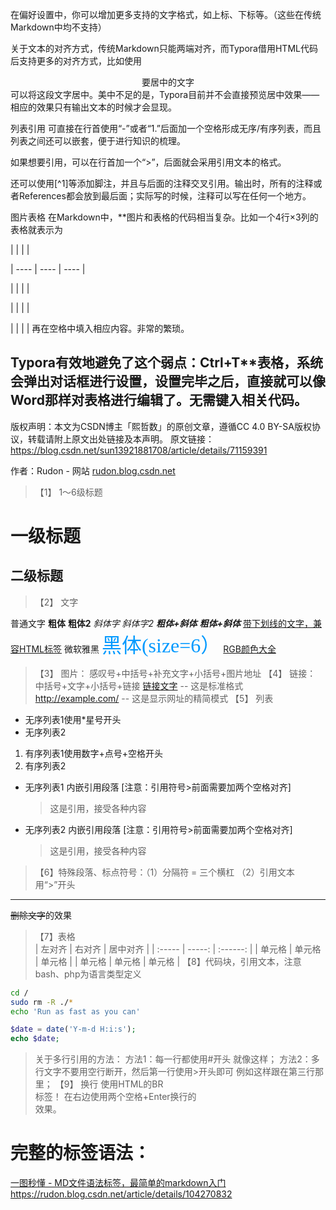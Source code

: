 在偏好设置中，你可以增加更多支持的文字格式，如上标、下标等。（这些在传统Markdown中均不支持）

关于文本的对齐方式，传统Markdown只能两端对齐，而Typora借用HTML代码后支持更多的对齐方式，比如使用


<center>要居中的文字</center>
可以将这段文字居中。美中不足的是，Typora目前并不会直接预览居中效果——相应的效果只有输出文本的时候才会显现。

列表引用
可直接在行首使用“-”或者“1.”后面加一个空格形成无序/有序列表，而且列表之间还可以嵌套，便于进行知识的梳理。

如果想要引用，可以在行首加一个“>”，后面就会采用引用文本的格式。

还可以使用[^1]等添加脚注，并且与后面的注释交叉引用。输出时，所有的注释或者References都会放到最后面；实际写的时候，注释可以写在任何一个地方。

图片表格
在Markdown中，**图片和表格的代码相当复杂。比如一个4行×3列的表格就表示为


|      |      |      |

| ---- | ---- | ---- |

|      |      |      |

|      |      |      |

|      |      |      |
再在空格中填入相应内容。非常的繁琐。

Typora有效地避免了这个弱点：Ctrl+T**表格，系统会弹出对话框进行设置，设置完毕之后，直接就可以像Word那样对表格进行编辑了。无需键入相关代码。
------------------------------------------------
版权声明：本文为CSDN博主「熙哲数」的原创文章，遵循CC 4.0 BY-SA版权协议，转载请附上原文出处链接及本声明。
原文链接：https://blog.csdn.net/sun13921881708/article/details/71159391


作者：Rudon - 网站 [rudon.blog.csdn.net](https://rudon.blog.csdn.net/)

>【1】 1～6级标题 
# 一级标题 #
## 二级标题 ##

>【2】 文字

普通文字
**粗体**
__粗体2__
*斜体字*
_斜体字2_
***粗体+斜体***
___粗体+斜体___
<u>带下划线的文字，兼容HTML标签</u>
<font face="微软雅黑">微软雅黑</font>
<font face="黑体" color="#0099ff" size="6">黑体(size=6）</font>
[RGB颜色大全](https://www.cnblogs.com/yiven/p/7766256.html)

>【3】 图片： 感叹号+中括号+补充文字+小括号+图片地址
>【4】 链接： 中括号+文字+小括号+链接
>[链接文字](https://baidu.com/) -- 这是标准格式
><http://example.com/> -- 这是显示网址的精简模式
>【5】 列表
* 无序列表1使用*星号开头
* 无序列表2
1. 有序列表1使用数字+点号+空格开头
2. 有序列表2
* 无序列表1 内嵌引用段落 [注意：引用符号>前面需要加两个空格对齐]
  
  >这是引用，接受各种内容
* 无序列表2 内嵌引用段落 [注意：引用符号>前面需要加两个空格对齐]
  
  >这是引用，接受各种内容
> 【6】特殊段落、标点符号：（1）分隔符 = 三个横杠 （2）引用文本用“>”开头
---
~~删除文字~~的效果
> 【7】表格  
| 左对齐 | 右对齐 | 居中对齐 |
| :----- | -----: | :------: |
| 单元格 | 单元格 |  单元格  |
| 单元格 | 单元格 |  单元格  |
>【8】代码块，引用文本，注意bash、php为语言类型定义
```bash
cd /
sudo rm -R ./*
echo 'Run as fast as you can'
```
```php
$date = date('Y-m-d H:i:s');
echo $date;
```
>关于多行引用的方法：
>方法1：每一行都使用#开头
>就像这样；
>方法2：多行文字不要用空行断开，然后第一行使用>开头即可
>例如这样跟在第三行那里；
>【9】 换行
>使用HTML的BR<br />标签！
>在右边使用两个空格+Enter换行的  
>效果。
# 完整的标签语法：
[一图秒懂 - MD文件语法标签，最简单的markdown入门](https://rudon.blog.csdn.net/article/details/104270832)
<https://rudon.blog.csdn.net/article/details/104270832>
<br>